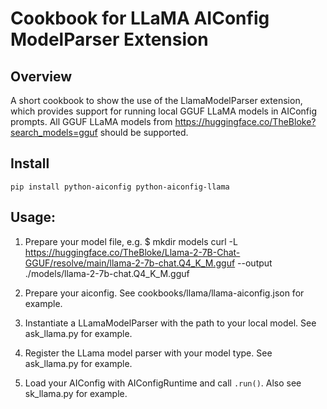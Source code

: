 # Cookbook for LLaMA AIConfig ModelParser Extension

## Overview

A short cookbook to show the use of the LlamaModelParser extension, which provides support for running local GGUF LLaMA models in AIConfig prompts.
All GGUF LLaMA models from https://huggingface.co/TheBloke?search_models=gguf should be supported.

## Install

```
pip install python-aiconfig python-aiconfig-llama
```

## Usage:

1. Prepare your model file, e.g. 
$ mkdir models
curl -L https://huggingface.co/TheBloke/Llama-2-7B-Chat-GGUF/resolve/main/llama-2-7b-chat.Q4_K_M.gguf --output ./models/llama-2-7b-chat.Q4_K_M.gguf

2. Prepare your aiconfig. See cookbooks/llama/llama-aiconfig.json for example.

3. Instantiate a LLamaModelParser with the path to your local model. See ask_llama.py for example.

4. Register the LLama model parser with your model type. See ask_llama.py for example.

5. Load your AIConfig with AIConfigRuntime and call `.run()`. Also see sk_llama.py for example.

